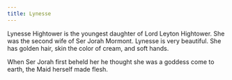 ```yaml
---
title: Lynesse
---
```


Lynesse Hightower is the youngest daughter of Lord Leyton Hightower. She was the second wife of Ser Jorah Mormont. Lynesse is very beautiful. She has golden hair, skin the color of cream, and soft hands.

When Ser Jorah first beheld her he thought she was a goddess come to earth, the Maid herself made flesh. 


